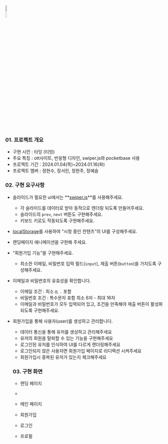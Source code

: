 <img src="https://github.com/FRONTENDSCHOOL8/JFAM/assets/148925429/2bdb91c6-4088-4605-946e-d61f434aaa61" width="10%" height="10%">

### 01. 프로젝트 개요
- 구현 시안 : 타잉 (티빙)
- 주요 특징 : ott사이트, 반응형 디자인, swiper.js와 pocketbase 사용
- 프로젝트 기간 : 2024.01.04(목)~2024.01.16(화)
- 프로젝트 멤버 : 정현수, 정서린, 정현주, 정예슬


### 02. 구현 요구사항
- 슬라이드가 필요한 ui에서는 **[swiper.js](https://swiperjs.com/)**를 사용해주세요.
    - 각 슬라이드를 데이터로 받아 동적으로 렌더링 되도록 만들어주세요.
    - 슬라이드의 `prev`, `next` 버튼도 구현해주세요.
    - 키보드 키로도 작동되도록 구현해주세요.
- [localStorage](https://developer.mozilla.org/ko/docs/Web/API/Window/localStorage)를 사용하여 “시청 중인 컨텐츠”의 UI를 구성해주세요.
- 랜딩페이지 애니메이션을 구현해 주세요.
- “회원가입 기능”을 구현해주세요.
    - 최소한 이메일, 비밀번호 입력 필드(`input`), 제출 버튼(`button`)을 가지도록 구성해주세요.
- 이메일과 비밀번호의 유효성을 확인합니다.
    - 이메일 조건 : 최소 `@`, `.` 포함
    - 비밀번호 조건 : 특수문자 포함 최소 6자 - 최대 16자
    - 이메일과 비밀번호가 모두 입력되어 있고, 조건을 만족해야 제출 버튼이 활성화 되도록 구현해주세요.
- 회원가입을 통해 사용자(user)를 생성하고 관리합니다.
    - 데이터 통신을 통해 유저를 생성하고 관리해주세요
    - 유저의 회원을 탈퇴할 수 있는 기능을 구현해주세요
    - 로그인된 유저를 인식하여 UI를 다르게 랜더링해주세요
    - 로그인되지 않은 사용자면 회원가입 페이지로 리디렉션 시켜주세요
    - 회원가입시 중복된 유저가 있는지 체크해주세요
 
  ### 03. 구현 화면
  -  랜딩 페이지
 
  -  
  -  메인 페이지
  -  회원가입
  -  로그인
  -  프로필
